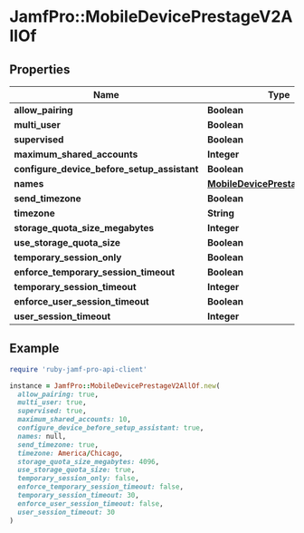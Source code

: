 # JamfPro::MobileDevicePrestageV2AllOf

## Properties

| Name | Type | Description | Notes |
| ---- | ---- | ----------- | ----- |
| **allow_pairing** | **Boolean** |  |  |
| **multi_user** | **Boolean** |  |  |
| **supervised** | **Boolean** |  |  |
| **maximum_shared_accounts** | **Integer** |  |  |
| **configure_device_before_setup_assistant** | **Boolean** |  |  |
| **names** | [**MobileDevicePrestageNamesV2**](MobileDevicePrestageNamesV2.md) |  | [optional] |
| **send_timezone** | **Boolean** |  |  |
| **timezone** | **String** |  |  |
| **storage_quota_size_megabytes** | **Integer** |  |  |
| **use_storage_quota_size** | **Boolean** |  |  |
| **temporary_session_only** | **Boolean** |  | [optional] |
| **enforce_temporary_session_timeout** | **Boolean** |  | [optional] |
| **temporary_session_timeout** | **Integer** |  | [optional] |
| **enforce_user_session_timeout** | **Boolean** |  | [optional] |
| **user_session_timeout** | **Integer** |  | [optional] |

## Example

```ruby
require 'ruby-jamf-pro-api-client'

instance = JamfPro::MobileDevicePrestageV2AllOf.new(
  allow_pairing: true,
  multi_user: true,
  supervised: true,
  maximum_shared_accounts: 10,
  configure_device_before_setup_assistant: true,
  names: null,
  send_timezone: true,
  timezone: America/Chicago,
  storage_quota_size_megabytes: 4096,
  use_storage_quota_size: true,
  temporary_session_only: false,
  enforce_temporary_session_timeout: false,
  temporary_session_timeout: 30,
  enforce_user_session_timeout: false,
  user_session_timeout: 30
)
```

